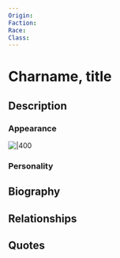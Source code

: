 ```yaml
---
Origin: 
Faction: 
Race: 
Class:
---
```

# Charname, title
## Description

### Appearance
![|400](https://lh7-us.googleusercontent.com/zrTxanTeOy7CL1wtwFSpIBCVaAXK4VBOwb9TYoMUWaRpFOJmOYAqorpTP8rNguZCh4OiTBXgnKBZKOpziGBX4LH2M8wr7cIyk-TWaUAGLqe9hkcQNMNhaHrZZXY1Qlp_yFsL_jYsv0x78lSLIlSZToY)
### Personality
## Biography
## Relationships

## Quotes